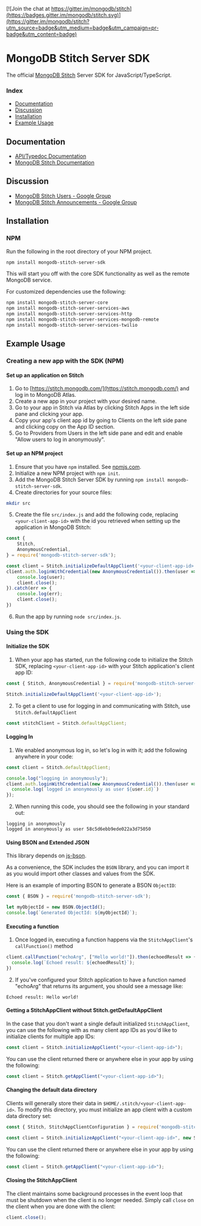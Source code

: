 [![Join the chat at https://gitter.im/mongodb/stitch](https://badges.gitter.im/mongodb/stitch.svg)](https://gitter.im/mongodb/stitch?utm_source=badge&utm_medium=badge&utm_campaign=pr-badge&utm_content=badge)

# MongoDB Stitch Server SDK 

The official [MongoDB Stitch](https://stitch.mongodb.com/) Server SDK for JavaScript/TypeScript.

### Index
- [Documentation](#documentation)
- [Discussion](#discussion)
- [Installation](#installation)
- [Example Usage](#example-usage)

## Documentation
* [API/Typedoc Documentation](https://s3.amazonaws.com/stitch-sdks/js-server/docs/4.1.2/index.html)
* [MongoDB Stitch Documentation](https://docs.mongodb.com/stitch/)

## Discussion
* [MongoDB Stitch Users - Google Group](https://groups.google.com/d/forum/mongodb-stitch-users)
* [MongoDB Stitch Announcements - Google Group](https://groups.google.com/d/forum/mongodb-stitch-announce)

## Installation

### NPM

Run the following in the root directory of your NPM project.

```bash
npm install mongodb-stitch-server-sdk
```

This will start you off with the core SDK functionality as well as the remote MongoDB service.

For customized dependencies use the following:

```bash
npm install mongodb-stitch-server-core
npm install mongodb-stitch-server-services-aws
npm install mongodb-stitch-server-services-http
npm install mongodb-stitch-server-services-mongodb-remote
npm install mongodb-stitch-server-services-twilio
```

## Example Usage

### Creating a new app with the SDK (NPM)

#### Set up an application on Stitch
1. Go to [https://stitch.mongodb.com/](https://stitch.mongodb.com/) and log in to MongoDB Atlas.
2. Create a new app in your project with your desired name.
3. Go to your app in Stitch via Atlas by clicking Stitch Apps in the left side pane and clicking your app.
3. Copy your app's client app id by going to Clients on the left side pane and clicking copy on the App ID section.
4. Go to Providers from Users in the left side pane and edit and enable "Allow users to log in anonymously".

#### Set up an NPM project
1. Ensure that you have `npm` installed. See [npmjs.com](https://www.npmjs.com).
2. Initialize a new NPM project with `npm init`.
3. Add the MongoDB Stitch Server SDK by running `npm install mongodb-stitch-server-sdk`.
4. Create directories for your source files:

```bash
mkdir src
```

5. Create the file `src/index.js` and add the following code, replacing `<your-client-app-id>` with the id you retrieved when setting up the application in MongoDB Stitch:

```javascript
const { 
    Stitch, 
    AnonymousCredential,
} = require('mongodb-stitch-server-sdk');

const client = Stitch.initializeDefaultAppClient('<your-client-app-id>');
client.auth.loginWithCredential(new AnonymousCredential()).then(user => {
    console.log(user);
    client.close();
}).catch(err => {
    console.log(err);
    client.close();
})
```

6. Run the app by running `node src/index.js`.

### Using the SDK

#### Initialize the SDK
1. When your app has started, run the following code to initialize the Stitch SDK, replacing `<your-client-app-id>` with your Stitch application's client app ID:

```javascript
const { Stitch, AnonymousCredential } = require('mongodb-stitch-server-sdk');

Stitch.initializeDefaultAppClient('<your-client-app-id>');
```

2. To get a client to use for logging in and communicating with Stitch, use `Stitch.defaultAppClient`

```javascript
const stitchClient = Stitch.defaultAppClient;
```

#### Logging In
1. We enabled anonymous log in, so let's log in with it; add the following anywhere in your code:

```javascript
const client = Stitch.defaultAppClient;

console.log("logging in anonymously");
client.auth.loginWithCredential(new AnonymousCredential()).then(user => {
  console.log(`logged in anonymously as user ${user.id}`)
});
```

2. When running this code, you should see the following in your standard out:

```
logging in anonymously                                                    	
logged in anonymously as user 58c5d6ebb9ede022a3d75050
```

#### Using BSON and Extended JSON

This library depends on [js-bson](https://www.npmjs.com/package/js-bson).

As a convenience, the SDK includes the `BSON` library, and you can import it as you would import other classes and values from the SDK.

Here is an example of importing BSON to generate a BSON `ObjectID`:

```javascript
const { BSON } = require('mongodb-stitch-server-sdk');

let myObjectId = new BSON.ObjectId();
console.log(`Generated ObjectId: ${myObjectId}`);
```

#### Executing a function
1. Once logged in, executing a function happens via the `StitchAppClient`'s `callFunction()` method

```javascript
client.callFunction("echoArg", ["Hello world!"]).then(echoedResult => {
  console.log(`Echoed result: ${echoedResult}`);
})
```

2. If you've configured your Stitch application to have a function named "echoArg" that returns its argument, you should see a message like:

```
Echoed result: Hello world!
```
	
#### Getting a StitchAppClient without Stitch.getDefaultAppClient

In the case that you don't want a single default initialized `StitchAppClient`, you can use the following with as many client app IDs as you'd like to initialize clients for multiple app IDs:

```javascript
const client = Stitch.initializeAppClient("<your-client-app-id>");
```

You can use the client returned there or anywhere else in your app by using the following:

```javascript
const client = Stitch.getAppClient("<your-client-app-id>");
```

#### Changing the default data directory

Clients will generally store their data in `$HOME/.stitch/<your-client-app-id>`. To modify this directory, you must initialize an app client with a custom data directory set:

```javascript
const { Stitch, StitchAppClientConfiguration } = require('mongodb-stitch-server-sdk');

const client = Stitch.initializeAppClient("<your-client-app-id>", new StitchAppClientConfiguration.Builder().withDataDirectory('/some/path').build());
```

You can use the client returned there or anywhere else in your app by using the following:

```javascript
const client = Stitch.getAppClient("<your-client-app-id>");
```

#### Closing the StitchAppClient

The client maintains some background processes in the event loop that must be shutdown when the client is no longer needed. Simply call `close` on the client when you are done with the client:

```javascript
client.close();
```

